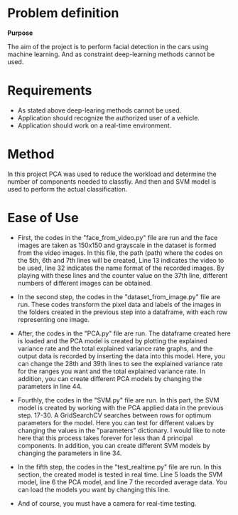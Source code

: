 # Problem definition
**Purpose**

The aim of the project is to perform facial detection in the cars using machine learning. And as constraint deep-learning methods cannot be used.


# Requirements

- As stated above deep-learing methods cannot be used.
- Application should recognize the authorized user of a vehicle.
- Application should work on a real-time environment.

# Method

In this project PCA was used to reduce the workload and determine the number of components needed to classfiy. And then and SVM model is used to perform the actual classification.

# Ease of Use 

- First, the codes in the "face_from_video.py" file are run and the face images are taken as 150x150 and grayscale in the dataset is formed from the video images. In this file, the path (path) where the codes on the 5th, 6th and 7th lines will be created, Line 13 indicates the video to be used, line 32 indicates the name format of the recorded images. By playing with these lines and the counter value on the 37th line, different numbers of different images can be obtained.

- In the second step, the codes in the "dataset_from_image.py" file are run. These codes transform the pixel data and labels of the images in the folders created in the previous step into a dataframe, with each row representing one image.

- After, the codes in the "PCA.py" file are run. The dataframe created here is loaded and the PCA model is created by plotting the explained variance rate and the total explained variance rate graphs, and the output data is recorded by inserting the data into this model. Here, you can change the 28th and 39th lines to see the explained variance rate for the ranges you want and the total explained variance rate. In addition, you can create different PCA models by changing the parameters in line 44.

- Fourthly, the codes in the "SVM.py" file are run. In this part, the SVM model is created by working with the PCA applied data in the previous step. 17-30. A GridSearchCV searches between rows for optimum parameters for the model. Here you can test for different values ​​by changing the values ​​in the "parameters" dictionary. I would like to note here that this process takes forever for less than 4 principal components. In addition, you can create different SVM models by changing the parameters in line 34.

- In the fifth step, the codes in the "test_realtime.py" file are run. In this section, the created model is tested in real time. Line 5 loads the SVM model, line 6 the PCA model, and line 7 the recorded average data. You can load the models you want by changing this line.

- And of course, you must have a camera for real-time testing.

